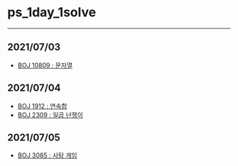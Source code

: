 # ps_1day_1solve

---

## 2021/07/03 
- [BOJ 10809 : 문자열](https://www.acmicpc.net/problem/10809)

## 2021/07/04
- [BOJ 1912 : 연속합](https://www.acmicpc.net/problem/1912)
- [BOJ 2309 : 일곱 난쟁이](https://www.acmicpc.net/problem/2309)

## 2021/07/05
- [BOJ 3085 : 사탕 게임](https://www.acmicpc.net/problem/3085)
